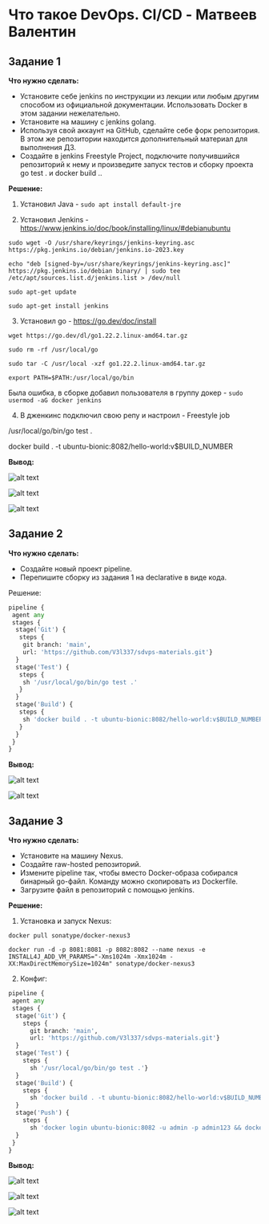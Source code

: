 # Что такое DevOps. СI/СD - Матвеев Валентин

## Задание 1
**Что нужно сделать:**
* Установите себе jenkins по инструкции из лекции или любым другим способом из официальной документации. Использовать Docker в этом задании нежелательно.
* Установите на машину с jenkins golang.
* Используя свой аккаунт на GitHub, сделайте себе форк репозитория. В этом же репозитории находится дополнительный материал для выполнения ДЗ.
* Создайте в jenkins Freestyle Project, подключите получившийся репозиторий к нему и произведите запуск тестов и сборку проекта go test . и docker build ..

**Решение:**

1. Установил Java - `sudo apt install default-jre`

2. Установил Jenkins - <https://www.jenkins.io/doc/book/installing/linux/#debianubuntu>

`sudo wget -O /usr/share/keyrings/jenkins-keyring.asc https://pkg.jenkins.io/debian/jenkins.io-2023.key`

`echo "deb [signed-by=/usr/share/keyrings/jenkins-keyring.asc]" https://pkg.jenkins.io/debian binary/ | sudo tee /etc/apt/sources.list.d/jenkins.list > /dev/null`

`sudo apt-get update`

`sudo apt-get install jenkins`

3. Установил go - <https://go.dev/doc/install>
   
`wget https://go.dev/dl/go1.22.2.linux-amd64.tar.gz`

`sudo rm -rf /usr/local/go`

`sudo tar -C /usr/local -xzf go1.22.2.linux-amd64.tar.gz`

`export PATH=$PATH:/usr/local/go/bin`

Была ошибка, в сборке добавил пользователя в группу докер - `sudo usermod -aG docker jenkins`

4. В дженкинс подключил свою репу и настроил - Freestyle job

/usr/local/go/bin/go test .

docker build . -t ubuntu-bionic:8082/hello-world:v$BUILD_NUMBER

**Вывод:**

![alt text](https://github.com/v3l337/sdvps-materials/blob/main/decision/1_задание_настройки_1.png)

![alt text](https://github.com/v3l337/sdvps-materials/blob/main/decision/1_задание_настройки_2.png)

![alt text](https://github.com/v3l337/sdvps-materials/blob/main/decision/1_задание_вывод.png)


## Задание 2

**Что нужно сделать:**

* Создайте новый проект pipeline.
* Перепишите сборку из задания 1 на declarative в виде кода.

Решение:

```python
pipeline {
 agent any
 stages {
  stage('Git') {
   steps {
    git branch: 'main', 
    url: 'https://github.com/V3l337/sdvps-materials.git'}
  }
  stage('Test') {
   steps {
    sh '/usr/local/go/bin/go test .'
   }
  }
  stage('Build') {
   steps {
    sh 'docker build . -t ubuntu-bionic:8082/hello-world:v$BUILD_NUMBER'
   }
  }
 }
}
```
**Вывод:**

![alt text](https://github.com/v3l337/sdvps-materials/blob/main/decision/2_задание_настройки_1.png)

![alt text](https://github.com/v3l337/sdvps-materials/blob/main/decision/2_задание_вывод.png)


## Задание 3
**Что нужно сделать:**

* Установите на машину Nexus.
* Создайте raw-hosted репозиторий.
* Измените pipeline так, чтобы вместо Docker-образа собирался бинарный go-файл. Команду можно скопировать из Dockerfile.
* Загрузите файл в репозиторий с помощью jenkins.

**Решение:**

1. Установка и запуск Nexus:
   
`docker pull sonatype/docker-nexus3`

`docker run -d -p 8081:8081 -p 8082:8082 --name nexus -e INSTALL4J_ADD_VM_PARAMS="-Xms1024m -Xmx1024m -XX:MaxDirectMemorySize=1024m" sonatype/docker-nexus3`

2. Конфиг: 

```python
pipeline {
 agent any
 stages {
  stage('Git') {
    steps {
      git branch: 'main', 
      url: 'https://github.com/V3l337/sdvps-materials.git'}
  }
  stage('Test') {
    steps {
      sh '/usr/local/go/bin/go test .'}
  }
  stage('Build') {
    steps {
      sh 'docker build . -t ubuntu-bionic:8082/hello-world:v$BUILD_NUMBER'}
  }
  stage('Push') {
    steps {
      sh 'docker login ubuntu-bionic:8082 -u admin -p admin123 && docker push ubuntu-bionic:8082/hello-world:v$BUILD_NUMBER && docker logout' }
  }
 }
}
```
**Вывод:**

![alt text](https://github.com/v3l337/sdvps-materials/blob/main/decision/3_задание_настройки_1.png)

![alt text](https://github.com/v3l337/sdvps-materials/blob/main/decision/3_задание_вывод.png)

![alt text](https://github.com/v3l337/sdvps-materials/blob/main/decision/3_задание_Nexus.png)

